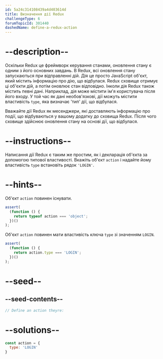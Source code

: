 ```yaml
---
id: 5a24c314108439a4d403614d
title: Визначення дії Redux
challengeType: 6
forumTopicId: 301440
dashedName: define-a-redux-action
---
```


# --description--

Оскільки Redux це фреймворк керування станами, оновлення стану є одним з його основних завдань. В Redux, всі оновлення стану запускаються при відправленні дій. Дія це просто JavaScript об'єкт, який містить інформацію про дію, що відбулася. Redux сховище отримує ці об'єкти дій, а потім оновлює стан відповідно. Інколи дія Redux також містить певні дані. Наприклад, дія може містити ім'я користувача після його входу. У той час як дані необов'язкові, дії можуть містити властивість `type`, яка визначає 'тип' дії, що відбулася.

Вважайте дії Redux як месенджери, які доставляють інформацію про події, що відбуваються у вашому додатку до сховища Redux. Після чого сховище здійснює оновлення стану на основі дії, що відбулася.

# --instructions--

Написання дії Redux є таким же простим, як і декларація об'єкта за допомогою типової властивості. Вкажіть об'єкт `action` і надайте йому властивість `type` встановіть рядок `'LOGIN'`.

# --hints--

Об'єкт `action` повинен існувати.

```js
assert(
  (function () {
    return typeof action === 'object';
  })()
);
```

Об'єкт `action` повинен мати властивість ключа `type` зі значенням `LOGIN`.

```js
assert(
  (function () {
    return action.type === 'LOGIN';
  })()
);
```

# --seed--

## --seed-contents--

```js
// Define an action theyre:
```

# --solutions--

```js
const action = {
  type: 'LOGIN'
}
```
